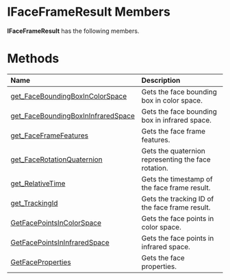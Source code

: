 IFaceFrameResult Members  
========================  

**IFaceFrameResult** has the following members.  

<span id="publicmethodsSection"></span>

Methods  
=======  

<table>
<colgroup>
<col width="30%" />
<col width="60%" />
</colgroup>
<thead>
<tr class="header">
<th align="left">Name</th>
<th align="left">Description</th>
</tr>
</thead>
<tbody>
<tr class="odd">
<td align="left"><a href="Methods/get.md">get_FaceBoundingBoxInColorSpace</a></td>
<td align="left">Gets the face bounding box in color space.</td>
</tr>
<tr class="even">
<td align="left"><a href="Methods/get.md">get_FaceBoundingBoxInInfraredSpace</a></td>
<td align="left">Gets the face bounding box in infrared space.</td>
</tr>
<tr class="odd">
<td align="left"><a href="Methods/get_FaceFrameFeatures_Method.md">get_FaceFrameFeatures</a></td>
<td align="left">Gets the face frame features.</td>
</tr>
<tr class="even">
<td align="left"><a href="Methods/get_FaceRotationQuaternion.md">get_FaceRotationQuaternion</a></td>
<td align="left">Gets the quaternion representing the face rotation.</td>
</tr>
<tr class="odd">
<td align="left"><a href="Methods/get_RelativeTime_Method.md">get_RelativeTime</a></td>
<td align="left">Gets the timestamp of the face frame result.</td>
</tr>
<tr class="even">
<td align="left"><a href="Methods/get_TrackingId_Method.md">get_TrackingId</a></td>
<td align="left">Gets the tracking ID of the face frame result.</td>
</tr>
<tr class="odd">
<td align="left"><a href="Methods/GetFacePointsInColorSpace.md">GetFacePointsInColorSpace</a></td>
<td align="left">Gets the face points in color space.</td>
</tr>
<tr class="even">
<td align="left"><a href="Methods/GetFacePointsInInfraredSpace.md">GetFacePointsInInfraredSpace</a></td>
<td align="left">Gets the face points in infrared space.</td>
</tr>
<tr class="odd">
<td align="left"><a href="Methods/GetFaceProperties_Method.md">GetFaceProperties</a></td>
<td align="left">Gets the face properties.</td>
</tr>
</tbody>
</table>



<!--Please do not edit the data in the comment block below.-->
<!--
TOCTitle : IFaceFrameResult Members
RLTitle : IFaceFrameResult Members
KeywordF : IFaceFrameResult
KeywordK : IFaceFrameResult interface
KeywordK : IFaceFrameResult interface, all members
HelpPriority : 1
KeywordA : AllMembers.T:Microsoft.Kinect.face.IFaceFrameResult
AssetID : AllMembers.T:Microsoft.Kinect.face.IFaceFrameResult
Locale : en-us
CommunityContent : 1
TargetOS : Windows
TopicType : kbSyntax
DocSet : K4Wv2
ProjType : K4Wv2Proj
Technology : Kinect for Windows
Product : Kinect for Windows SDK v2
productversion : 20
-->
